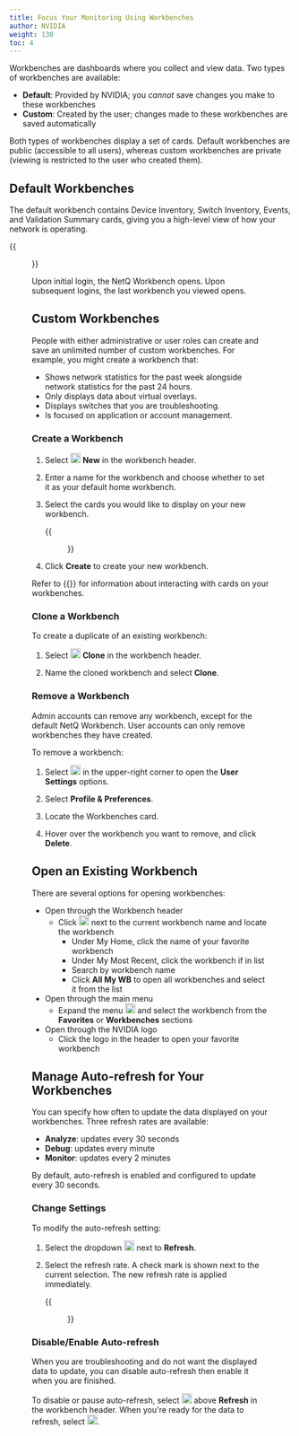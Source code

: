 ```yaml
---
title: Focus Your Monitoring Using Workbenches
author: NVIDIA
weight: 130
toc: 4
---
```

Workbenches are dashboards where you collect and view data. Two types of workbenches are available:

<!-- vale off -->
- **Default**: Provided by NVIDIA; you *cannot* save changes you make to these workbenches
- **Custom**: Created by the user; changes made to these workbenches are saved automatically
<!-- vale on -->

Both types of workbenches display a set of cards. Default workbenches are public (accessible to all users), whereas custom workbenches are private (viewing is restricted to the user who created them).
## Default Workbenches

The default workbench contains Device Inventory, Switch Inventory, Events, and Validation Summary cards, giving you a high-level view of how your network is operating.

{{<figure src="/images/netq/default-workbench.png" alt="default netq workbench" width="900">}}

Upon initial login, the NetQ Workbench opens. Upon subsequent logins, the last workbench you viewed opens.

## Custom Workbenches

People with either administrative or user roles can create and save an unlimited number of custom workbenches. For example, you might create a workbench that:

- Shows network statistics for the past week alongside network statistics for the past 24 hours.
- Only displays data about virtual overlays.
- Displays switches that you are troubleshooting.
- Is focused on application or account management.

### Create a Workbench

1. Select <img src="https://icons.cumulusnetworks.com/01-Interface-Essential/43-Remove-Add/add-circle.svg" alt="add icon" height="18" width="18"/> **New** in the workbench header.

2. Enter a name for the workbench and choose whether to set it as your default home workbench.

4. Select the cards you would like to display on your new workbench.

      {{<figure src="/images/netq/create-a-workbench.png" alt="interface displaying the cards a user can select to add to their workbench" width="800">}}

5. Click **Create** to create your new workbench.

Refer to {{<link url="Access-Data-with-Cards">}} for information about interacting with cards on your workbenches.

### Clone a Workbench

To create a duplicate of an existing workbench:

1. Select <img src="/images/netq/clone.svg" height="18" width="18"/> **Clone** in the workbench header.

2. Name the cloned workbench and select **Clone**.

### Remove a Workbench

Admin accounts can remove any workbench, except for the default NetQ Workbench. User accounts can only remove workbenches they have created.

To remove a workbench:

1. Select <img src="https://icons.cumulusnetworks.com/17-Users/19-Natural-Close%20Up-Single%20User-Man/single-man-circle.svg" alt="profile icon" height="18" width="18"/> in the upper-right corner to open the **User Settings** options.

2. Select **Profile & Preferences**.

3. Locate the Workbenches card.

4. Hover over the workbench you want to remove, and click **Delete**.

## Open an Existing Workbench

There are several options for opening workbenches:

- Open through the Workbench header
    - Click <img src="https://icons.cumulusnetworks.com/52-Arrows-Diagrams/01-Arrows/arrow-button-down-2.svg" width="18"/> next to the current workbench name and locate the workbench
        - Under My Home, click the name of your favorite workbench
        - Under My Most Recent, click the workbench if in list
        - Search by workbench name
        - Click **All My WB** to open all workbenches and select it from the list
- Open through the main menu
    - Expand the menu <img src="https://icons.cumulusnetworks.com/01-Interface-Essential/03-Menu/navigation-menu.svg" width="18"/> and select the workbench from the **Favorites** or **Workbenches** sections
- Open through the NVIDIA logo
    - Click the logo in the header to open your favorite workbench

## Manage Auto-refresh for Your Workbenches

You can specify how often to update the data displayed on your workbenches. Three refresh rates are available:

- **Analyze**: updates every 30 seconds
- **Debug**: updates every minute
- **Monitor**: updates every 2 minutes

By default, auto-refresh is enabled and configured to update every 30 seconds.
### Change Settings

To modify the auto-refresh setting:

1. Select the dropdown <img src="https://icons.cumulusnetworks.com/52-Arrows-Diagrams/01-Arrows/arrow-button-down-2.svg" width="18"/> next to **Refresh**.

2. Select the refresh rate. A check mark is shown next to the current selection. The new refresh rate is applied immediately. 

    {{<figure src="/images/netq/wb-refresh-rate-set-400.png" alt="refresh rate dropdown listng rate options of 30 seconds, 1 minute, and 2 minutes" width="150">}}

### Disable/Enable Auto-refresh

When you are troubleshooting and do not want the displayed data to update, you can disable auto-refresh then enable it when you are finished.

To disable or pause auto-refresh, select <img src="https://icons.cumulusnetworks.com/01-Interface-Essential/42-Multimedia-Controls/button-pause.svg" alt="pause icon" width="18"/> above **Refresh** in the workbench header. When you're ready for the data to refresh, select <img src="https://icons.cumulusnetworks.com/01-Interface-Essential/42-Multimedia-Controls/button-play-1.svg" alt="play icon" width="18"/>.
